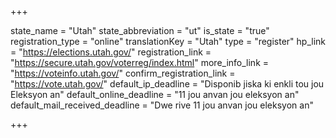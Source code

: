 +++

state_name = "Utah"
state_abbreviation = "ut"
is_state = "true"
registration_type = "online"
translationKey = "Utah"
type = "register"
hp_link = "https://elections.utah.gov/"
registration_link = "https://secure.utah.gov/voterreg/index.html"
more_info_link = "https://voteinfo.utah.gov/"
confirm_registration_link = "https://vote.utah.gov/"
default_ip_deadline = "Disponib jiska ki enkli tou jou Eleksyon an"
default_online_deadline = "11 jou anvan jou eleksyon an"
default_mail_received_deadline = "Dwe rive 11 jou anvan jou eleksyon an"

+++